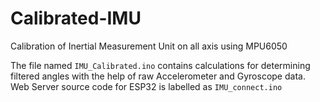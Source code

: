 # Calibrated-IMU
Calibration of Inertial Measurement Unit on all axis using MPU6050

The file named `IMU_Calibrated.ino` contains calculations for determining filtered angles with the help of raw Accelerometer and Gyroscope data.
Web Server source code for ESP32 is labelled as `IMU_connect.ino`